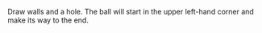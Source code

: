 Draw walls and a hole. The ball will start in the upper left-hand corner and make its way to the end.
